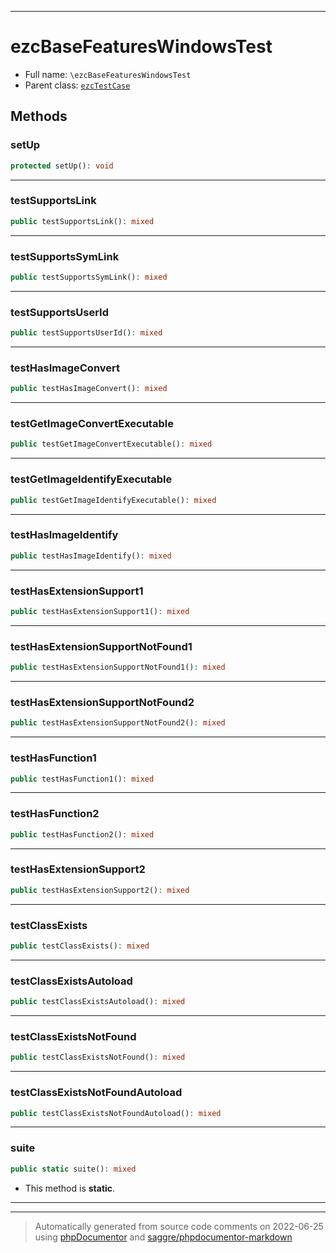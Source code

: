 ***

# ezcBaseFeaturesWindowsTest





* Full name: `\ezcBaseFeaturesWindowsTest`
* Parent class: [`ezcTestCase`](./ezcTestCase.md)




## Methods


### setUp



```php
protected setUp(): void
```











***

### testSupportsLink



```php
public testSupportsLink(): mixed
```











***

### testSupportsSymLink



```php
public testSupportsSymLink(): mixed
```











***

### testSupportsUserId



```php
public testSupportsUserId(): mixed
```











***

### testHasImageConvert



```php
public testHasImageConvert(): mixed
```











***

### testGetImageConvertExecutable



```php
public testGetImageConvertExecutable(): mixed
```











***

### testGetImageIdentifyExecutable



```php
public testGetImageIdentifyExecutable(): mixed
```











***

### testHasImageIdentify



```php
public testHasImageIdentify(): mixed
```











***

### testHasExtensionSupport1



```php
public testHasExtensionSupport1(): mixed
```











***

### testHasExtensionSupportNotFound1



```php
public testHasExtensionSupportNotFound1(): mixed
```











***

### testHasExtensionSupportNotFound2



```php
public testHasExtensionSupportNotFound2(): mixed
```











***

### testHasFunction1



```php
public testHasFunction1(): mixed
```











***

### testHasFunction2



```php
public testHasFunction2(): mixed
```











***

### testHasExtensionSupport2



```php
public testHasExtensionSupport2(): mixed
```











***

### testClassExists



```php
public testClassExists(): mixed
```











***

### testClassExistsAutoload



```php
public testClassExistsAutoload(): mixed
```











***

### testClassExistsNotFound



```php
public testClassExistsNotFound(): mixed
```











***

### testClassExistsNotFoundAutoload



```php
public testClassExistsNotFoundAutoload(): mixed
```











***

### suite



```php
public static suite(): mixed
```



* This method is **static**.







***


***
> Automatically generated from source code comments on 2022-06-25 using [phpDocumentor](http://www.phpdoc.org/) and [saggre/phpdocumentor-markdown](https://github.com/Saggre/phpDocumentor-markdown)

